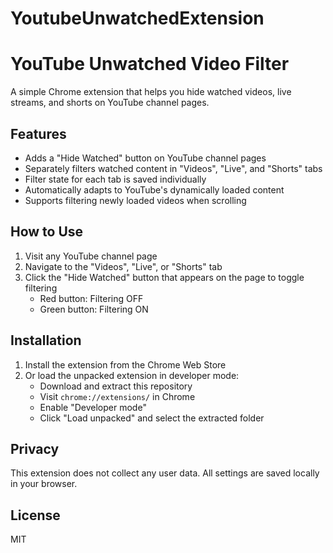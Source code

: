 # YoutubeUnwatchedExtension
# YouTube Unwatched Video Filter

A simple Chrome extension that helps you hide watched videos, live streams, and shorts on YouTube channel pages.

## Features

- Adds a "Hide Watched" button on YouTube channel pages
- Separately filters watched content in "Videos", "Live", and "Shorts" tabs
- Filter state for each tab is saved individually
- Automatically adapts to YouTube's dynamically loaded content
- Supports filtering newly loaded videos when scrolling

## How to Use

1. Visit any YouTube channel page
2. Navigate to the "Videos", "Live", or "Shorts" tab
3. Click the "Hide Watched" button that appears on the page to toggle filtering
   - Red button: Filtering OFF
   - Green button: Filtering ON

## Installation

1. Install the extension from the Chrome Web Store
2. Or load the unpacked extension in developer mode:
   - Download and extract this repository
   - Visit `chrome://extensions/` in Chrome
   - Enable "Developer mode"
   - Click "Load unpacked" and select the extracted folder

## Privacy

This extension does not collect any user data. All settings are saved locally in your browser.

## License

MIT
